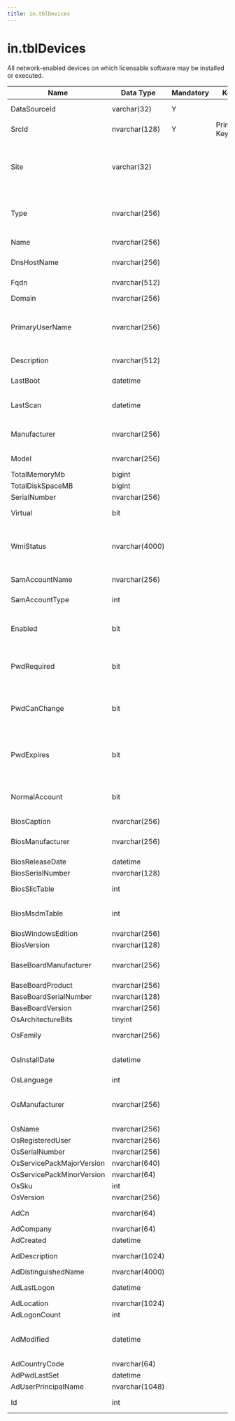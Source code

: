 ```yaml
---
title: in.tblDevices
---
```

# in.tblDevices

​All network-enabled devices on which licensable software may be installed or executed.​

| Name                      | Data Type      | Mandatory | Key         | Comment                                                                                                                                         |
|---------------------------|----------------|-----------|-------------|-------------------------------------------------------------------------------------------------------------------------------------------------|
| DataSourceId              | varchar(32)    | Y         |             | Unique ID of the source of this record.|
| SrcI​​d                     | nvarchar(128)  | Y         | Primary Key | Unique ID of the device in its resp. data source|
| Site                      | varchar(32)    |           |             | A free text value the user can provide with the data source to indicate a site, environment, tenant, ​or other category these devices belong to.|
| Type                      | nvarchar(256)  |           |             | Server, Workstation, Mobile, Printer, or other indication of the type of device.|
| Name                      | nvarchar(256)  |           |             | Name of the device in its OS​.|
| DnsHostName               | nvarchar(256)  |           |             | ​​Hostname of the device in DNS, without domain.|
| Fqdn                      | nvarchar(512)  |           |             | Fully Qualified Domain Name.|
| Domain                    | nvarchar(256)  |           |             | Windows- or DNS domain.|
| PrimaryUserName           | nvarchar(256)  |           |             | Username of the user with the most logged on time on this device. Format: domain\user or user@domain.|
| Description               | nvarchar(512)  |           |             | Description of the device in the OS.|
| LastBoot                  | datetime       |           |             | Date and time the device was last booted.|
| LastScan                  | datetime       |           |             | Date and time the device was last scanned by the data source tool.|
| Manufacturer              | nvarchar(256)  |           |             | Must be an actual Manufacturer name or Empty.|
| Model                     | nvarchar(256)  |           |             | Must be an existing Model name or Empty.​|
| TotalMemoryMb             | bigint         |           |             |                                         |
| TotalDiskSpaceMB          | bigint         |           |             |                                         |
| SerialNumber              | nvarchar(256)  |           |             |                                         |
| Virtual                   | bit            |           |             | True if this is a virtual device.​​|
| WmiStatus                 | nvarchar(4000) |           |             | If the device info was retrieved using WMI, outcome of the last WMI scan. See [WMI Return Codes.](https://msdn.microsoft.com/en-us/library/aa394574)|
| SamAccountName            | nvarchar(256)  |           |             | Active Directory SAM-Account-Name attribute.|
| SamAccountType            | int            |           |             | Active Directory SAM-Account-Type property.|
| Enabled                   | bit            |           |             | Based on Active Directory AccountDisabled flag of the UserAccountControl property.|
| PwdRequired               | bit            |           |             | Based on Active Directory PASSWD_NOTREQD flag of the UserAccountControl property.|
| PwdCanChange              | bit            |           |             | Based on Active Directory PASSWD_CANT_CHANGE flag of the UserAccountControl property.|
| PwdExpires                | bit            |           |             | Based on Active Directory DONT_EXPIRE_PASSWORD flag of the UserAccountControl property.|
| NormalAccount             | bit            |           |             | Based on Active Directory NORMAL_ACCOUNT flag of the UserAccountControl property.|
| BiosCaption               | nvarchar(256)  |           |             |                                        |
| BiosManufacturer          | nvarchar(256)  |           |             | Must be an actual Manufacturer name or Empty.|
| BiosReleaseDate           | datetime       |           |             |                                        |
| BiosSerialNumber          | nvarchar(128)  |           |             |                                        |
| BiosSlicTable             | int            |           |             | OEM Activation version stored in ACPI SLIC table.|
| BiosMsdmTable             | int            |           |             | Does OEM Activation has an MSDM table (OA 3.0 or later).|
| BiosWindowsEdition        | nvarchar(256)  |           |             |                                        |
| BiosVersion               | nvarchar(128)  |           |             |                                        |
| BaseBoardManufacturer     | nvarchar(256)  |           |             | Must be an actual Manufacturer name or Empty.​|
| BaseBoardProduct          | nvarchar(256)  |           |             |                                        |
| BaseBoardSerialNumber     | nvarchar(128)  |           |             |                                        |
| BaseBoardVersion          | nvarchar(256)  |           |             |                                        |
| OsArchitectureBits        | tinyint        |           |             |                                        |
| OsFamily                  | nvarchar(256)  |           |             | Windows, Linux, Android, etc.          |
| OsInstallDate             | datetime       |           |             | Date and time the Operating System was installed.|
| OsLanguage                | int            |           |             |                                        |
| OsManufacturer            | nvarchar(256)  |           |             | Must be an actual Operating System Manufacturer name or Empty.|
| OsName                    | nvarchar(256)  |           |             |                                        |
| OsRegisteredUser          | nvarchar(256)  |           |             |                                        |
| OsSerialNumber            | nvarchar(256)  |           |             |                                        |
| OsServicePackMajorVersion | nvarchar(640)  |           |             |                                        |
| OsServicePackMinorVersion | nvarchar(64)   |           |             |                                        |
| OsSku                     | int            |           |             |                                        |
| OsVersion                 | nvarchar(256)  |           |             |                                        |
| AdCn                      | nvarchar(64)   |           |             | Active Directory Common name (CN)      |
| AdCompany                 | nvarchar(64)   |           |             |                                        |
| AdCreated                 | datetime       |           |             |                                        |
| AdDescription             | nvarchar(1024) |           |             | Active Directory Description.|
| AdDistinguishedName       | nvarchar(4000) |           |             |                                        |
| AdLastLogon               | datetime       |           |             | MAX(LastLogon, LastLogonTimestamp)     |
| AdLocation                | nvarchar(1024) |           |             |                                        |
| AdLogonCount              | int            |           |             |                                        |
| AdModified                | datetime       |           |             | Date and time the computer account was last modified in Active Directory.|
| AdCountryCode             | nvarchar(64)   |           |             |                                        |
| AdPwdLastSet              | datetime       |           |             |                                        |
| AdUserPrincipalName       | nvarchar(1048) |           |             |                                        |
| Id                        | int            |           |             | Generated during import. Leave empty.  |